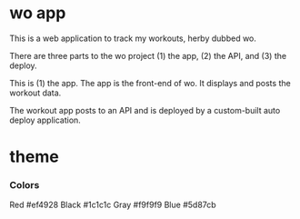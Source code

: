 # wo app

This is a web application to track my workouts, herby dubbed wo.

There are three parts to the wo project (1) the app, (2) the API, and (3) the deploy.

This is (1) the app. The app is the front-end of wo. It displays and posts the workout data. 

The workout app posts to an API and is deployed by a custom-built auto deploy application.

# theme

### Colors

Red #ef4928
Black #1c1c1c
Gray #f9f9f9
Blue #5d87cb

